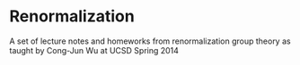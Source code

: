 Renormalization
===============

A set of lecture notes and homeworks from renormalization group theory as taught by Cong-Jun Wu at UCSD Spring 2014
